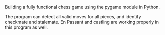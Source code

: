 Building a fully functional chess game using the pygame module in Python.

The program can detect all valid moves for all pieces, and identify checkmate and stalemate.  En Passant and castling are working properly in this program as well.